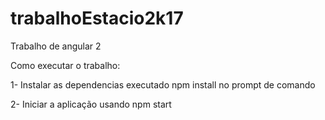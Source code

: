 # trabalhoEstacio2k17
Trabalho de angular 2

Como executar o trabalho:

1- Instalar as dependencias executado npm install no prompt de comando
 
2- Iniciar a aplicação usando npm start
